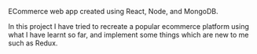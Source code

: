 ECommerce web app created using React, Node, and MongoDB.

In this project I have tried to recreate a popular ecommerce platform using what I have learnt so far, and implement some things which are new to me
such as Redux.